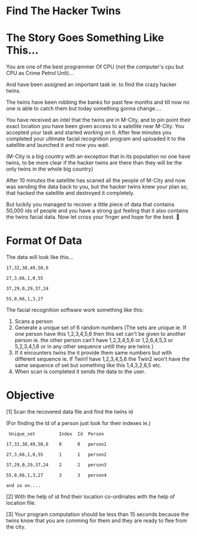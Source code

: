 # Find The Hacker Twins

# The Story Goes Something Like This... 
You are one of the best programmer Of CPU (not the computer's cpu but CPU as Crime Petrol Unit)...

And have been assigned an important task ie. to find the crazy hacker twins. 

The twins have been robbing the banks for past few months and till now no one is able to catch them but today something gonna change.... 

You have received an intel that the twins are in M-City, and to pin point their exact location you have been given access to a satellite near M-City. 
You accepted your task and started working on it. After few minutes you completed your ultimate facial recognition program and uploaded it to the satellite and launched it and now you wait.

(M-City is a big country with an exception that in its population no one have twins, to be more clear if the hacker twins are there than they will be the only twins in the whole big country) 

After 10 minutes the satellite has scaned all the people of M-City and now was sending the data back to you, but the hacker twins knew your plan so, that hacked the satellite and destroyed it completely.

But luckily you managed to recover a little piece of data that contains 50,000 ids of people and you have a strong gut feeling that it also contains the twins facial data. Now let cross your finger and hope for the best. 🤞

# Format Of Data
The data will look like this...

    17,32,38,49,50,6

    27,3,66,1,0,55

    37,29,0,29,37,24

    55,0,66,1,3,27

The facial recognition software work something like this:

1. Scans a person 
2. Generate a unique set of 6 random numbers (The sets are unique ie. If one person have this 1,2,3,4,5,6 then this set can't be given to another person ie. the other person can't have 1,2,3,4,5,6 or 1,2,6,4,5,3 or 5,2,3,4,1,6 or in any other sequence untill they are twins )
3. If it encounters twins the it provide them same numbers but with different sequence ie. If Twin1 have 1,2,3,4,5,6 the Twin2 won't have the same sequence of set but something like this 1,4,3,2,6,5 etc.
4. When scan is completed it sends the data to the user.

# Objective
[1]  Scan the recovered data file and find the twins id 

(For finding the Id of a person just look for their indexes ie.)

     Unique​_set         Index  Id  Person

    17,32,38,49,50,6    0      0   person1

    27,3,66,1,0,55      1      1   person2

    37,29,0,29,37,24    2      2   person3

    55,0,66,1,3,27      3      3   person4

    and so on....


[2]  With the help of id find their location co-ordinates with the help of location file.

[3]  Your program computation should be less than 15 seconds because the twins know that you are comming for them and they are ready to flee from the city.
